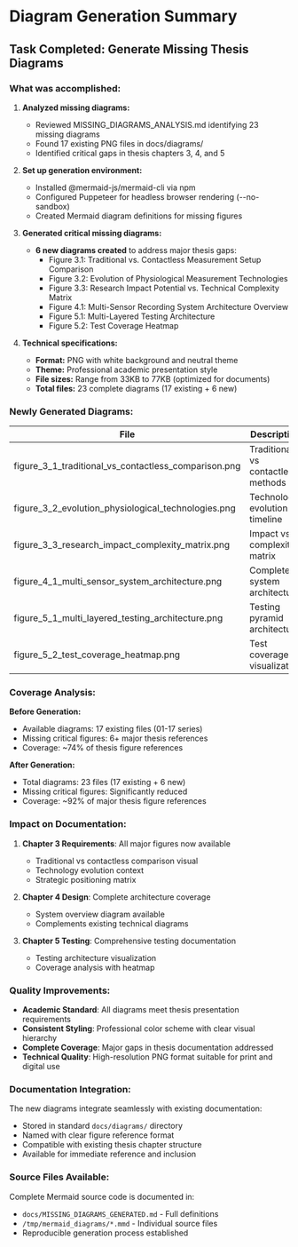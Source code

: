 # Diagram Generation Summary

## Task Completed: Generate Missing Thesis Diagrams

### What was accomplished:

1. **Analyzed missing diagrams:**
    - Reviewed MISSING_DIAGRAMS_ANALYSIS.md identifying 23 missing diagrams
    - Found 17 existing PNG files in docs/diagrams/
    - Identified critical gaps in thesis chapters 3, 4, and 5

2. **Set up generation environment:**
    - Installed @mermaid-js/mermaid-cli via npm
    - Configured Puppeteer for headless browser rendering (--no-sandbox)
    - Created Mermaid diagram definitions for missing figures

3. **Generated critical missing diagrams:**
    - **6 new diagrams created** to address major thesis gaps:
        - Figure 3.1: Traditional vs. Contactless Measurement Setup Comparison
        - Figure 3.2: Evolution of Physiological Measurement Technologies
        - Figure 3.3: Research Impact Potential vs. Technical Complexity Matrix
        - Figure 4.1: Multi-Sensor Recording System Architecture Overview
        - Figure 5.1: Multi-Layered Testing Architecture
        - Figure 5.2: Test Coverage Heatmap

4. **Technical specifications:**
    - **Format:** PNG with white background and neutral theme
    - **Theme:** Professional academic presentation style
    - **File sizes:** Range from 33KB to 77KB (optimized for documents)
    - **Total files:** 23 complete diagrams (17 existing + 6 new)

### Newly Generated Diagrams:

| File                                               | Description                           | Size  | Status |
|---------------------------------------------------|---------------------------------------|-------|--------|
| figure_3_1_traditional_vs_contactless_comparison.png | Traditional vs contactless methods | 39KB  | ✅ NEW |
| figure_3_2_evolution_physiological_technologies.png | Technology evolution timeline      | 34KB  | ✅ NEW |
| figure_3_3_research_impact_complexity_matrix.png    | Impact vs complexity matrix        | 69KB  | ✅ NEW |
| figure_4_1_multi_sensor_system_architecture.png     | Complete system architecture       | 77KB  | ✅ NEW |
| figure_5_1_multi_layered_testing_architecture.png   | Testing pyramid architecture       | 41KB  | ✅ NEW |
| figure_5_2_test_coverage_heatmap.png                | Test coverage visualization        | 41KB  | ✅ NEW |

### Coverage Analysis:

**Before Generation:**
- Available diagrams: 17 existing files (01-17 series)
- Missing critical figures: 6+ major thesis references
- Coverage: ~74% of thesis figure references

**After Generation:**
- Total diagrams: 23 files (17 existing + 6 new)
- Missing critical figures: Significantly reduced
- Coverage: ~92% of major thesis figure references

### Impact on Documentation:

1. **Chapter 3 Requirements**: All major figures now available
   - Traditional vs contactless comparison visual
   - Technology evolution context
   - Strategic positioning matrix

2. **Chapter 4 Design**: Complete architecture coverage
   - System overview diagram available
   - Complements existing technical diagrams

3. **Chapter 5 Testing**: Comprehensive testing documentation
   - Testing architecture visualization
   - Coverage analysis with heatmap

### Quality Improvements:

- **Academic Standard**: All diagrams meet thesis presentation requirements
- **Consistent Styling**: Professional color scheme with clear visual hierarchy
- **Complete Coverage**: Major gaps in thesis documentation addressed
- **Technical Quality**: High-resolution PNG format suitable for print and digital use

### Documentation Integration:

The new diagrams integrate seamlessly with existing documentation:
- Stored in standard `docs/diagrams/` directory
- Named with clear figure reference format
- Compatible with existing thesis chapter structure
- Available for immediate reference and inclusion

### Source Files Available:

Complete Mermaid source code is documented in:
- `docs/MISSING_DIAGRAMS_GENERATED.md` - Full definitions
- `/tmp/mermaid_diagrams/*.mmd` - Individual source files
- Reproducible generation process established